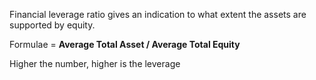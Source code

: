 Financial leverage ratio gives an indication to what extent the assets are supported by equity.

Formulae = **Average Total Asset / Average Total Equity**

Higher the number, higher is the leverage